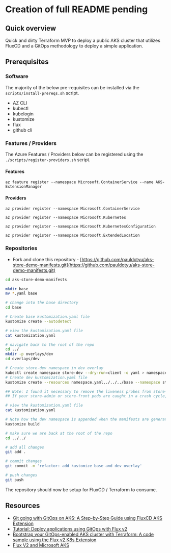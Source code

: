 # Creation of full README pending

## Quick overview

Quick and dirty Terraform MVP to deploy a public AKS cluster that utilizes FluxCD and a GitOps methodology to deploy a simple application.

## Prerequisites

### Software

The majority of the below pre-requisites can be installed via the `scripts/install-prereqs.sh` script.
- AZ CLI
- kubectl
- kubelogin
- kustomize
- flux
- github cli

### Features / Providers

The Azure Features / Providers below can be registered using the `./scripts/register-providers.sh` script.

#### Features

`az feature register --namespace Microsoft.ContainerService --name AKS-ExtensionManager`

#### Providers

`az provider register --namespace Microsoft.ContainerService`

`az provider register --namespace Microsoft.Kubernetes`

`az provider register --namespace Microsoft.KubernetesConfiguration`

`az provider register --namespace Microsoft.ExtendedLocation`

### Repositories

- Fork and clone this repository - [https://github.com/pauldotyu/aks-store-demo-manifests.git](https://github.com/pauldotyu/aks-store-demo-manifests.git)

```bash
cd aks-store-demo-manifests

mkdir base
mv *.yaml base

# change into the base directory
cd base

# Create base kustomization.yaml file
kustomize create --autodetect

# view the kustomization.yaml file
cat kustomization.yaml

# navigate back to the root of the repo
cd ../
mkdir -p overlays/dev
cd overlays/dev

# Create store-dev namespace in dev overlay
kubectl create namespace store-dev --dry-run=client -o yaml > namespace.yaml
# Create dev kustomization.yaml file
kustomize create --resources namespace.yaml,./../../base --namespace store-dev

## Note: I found it necessary to remove the liveness probes from store-admin and store-front yaml files
## If your store-admin or store-front pods are caught in a crash cycle, this is the likely cause

# view the kustomization.yaml file
cat kustomization.yaml

# Note how the dev namespace is appended when the manifests are generated
kustomize build

# make sure we are back at the root of the repo
cd ../../

# add all changes
git add .

# commit changes
git commit -m 'refactor: add kustomize base and dev overlay'

# push changes
git push
```

The repository should now be setup for FluxCD / Terraform to consume.

## Resources

- [Git going with GitOps on AKS: A Step-by-Step Guide using FluxCD AKS Extension](https://dev.to/azure/git-going-with-gitops-on-aks-a-step-by-step-guide-using-fluxcd-aks-extension-499m)
- [Tutorial: Deploy applications using GitOps with Flux v2](https://learn.microsoft.com/en-us/azure/azure-arc/kubernetes/tutorial-use-gitops-flux2?tabs=azure-cli)
- [Bootstrap your GitOps-enabled AKS cluster with Terraform: A code sample using the Flux v2 K8s Extension](https://dev.to/azure/bootstrap-your-gitops-enabled-aks-cluster-with-terraform-a-code-sample-using-the-flux-v2-k8s-extension-1l6d)
- [Flux V2 and Microsoft AKS](https://medium.com/@anoop.srivastava/flux-v2-and-microsoft-aks-7425e098a265)
